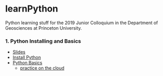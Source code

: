 # learnPython
Python learning stuff for the 2019 Junior Colloquium in the Department of Geosciences at Princeton University.

### 1. Python Installing and Basics
* [Slides](https://docs.google.com/presentation/d/1ug_xLaLQs1eXZPw54llCSflbR3_6Sv7Pp-Ud-MvyPmk/edit?usp=sharing)
* [Install Python](./install_python.md)
* [Python Basics](https://nbviewer.jupyter.org/github/wy2136/learnPython/blob/master/python_basics.ipynb)
    * [practice on the cloud](https://colab.research.google.com/drive/1BKXWN5I6yLK0ifjvWG5wZPrWgTdpEzA_)
